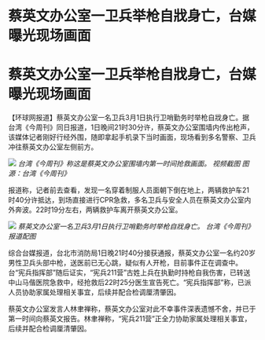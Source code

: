 # 蔡英文办公室一卫兵举枪自戕身亡，台媒曝光现场画面

# 蔡英文办公室一卫兵举枪自戕身亡，台媒曝光现场画面

【环球网报道】蔡英文办公室一名卫兵3月1日执行卫哨勤务时举枪自戕身亡。据台湾《今周刊》同日报道，1日晚间21时30分许，蔡英文办公室围墙内传出枪声，该媒体记者刚好行经外围，随即拿起手机录下当时画面，现场看到多名警察、卫兵冲往蔡英文办公室左侧前方。

![](https://inews.gtimg.com/om_bt/O2YXyODlud6m_iBIh3MxQb8OOqvC8TRQ9m1MZxTMa3TrcAA/1000)
_台湾《今周刊》称这是蔡英文办公室围墙内第一时间抢救画面。 视频截图 图源：台湾《今周刊》_

报道称，记者前去查看，发现一名穿着制服人员面朝下倒在地上，两辆救护车21时40分许抵达，到场直接进行CPR急救，多名卫兵与安全人员在蔡英文办公室内外奔波。22时19分左右，两辆救护车离开蔡英文办公室。

![](https://inews.gtimg.com/om_bt/OA1XTYlVS_N0EPGW9aghOOB7kumNY7vf1_MbqgwlNZbNEAA/1000)
_蔡英文办公室一名卫兵3月1日执行卫哨勤务时举枪自戕身亡。 台湾《今周刊》报道配图_

综合台媒报道，台北市消防局1日晚21时40分接获通报，蔡英文办公室一名约20岁男性卫兵头部中枪，送医前已无心跳，疑似有人开枪，目前事件正在调查中。台“宪兵指挥部”随后证实，“宪兵211营”古姓上兵在执勤时持枪自我伤害，已转送中山马偕医院急救中，经抢救后22时25分医生宣告死亡。“宪兵指挥部”称，已派人员协助家属处理相关事宜，后续并配合检调厘清肇因。

蔡英文办公室发言人林聿禅称，蔡英文办公室对此不幸事件深表遗憾不舍，并已于第一时间向蔡英文报告。林聿禅称，“宪兵211营”正全力协助家属处理相关事宜，后续并配合检调厘清肇因。

